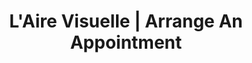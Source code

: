 ---
title: "L'Aire Visuelle | Arrange An Appointment"
slug: appointment-optometrist
identifiant: rendez-vous-optometriste
titre: "Arrange an appointment with one of our optometrists"
description: "A team of experts ready to help you. Book an appointment today."
layout: rendez-vous
image: /img/optometrie-banniere.jpg
i18nlanguage: en
header:
  transparent: false
  dark: false
noindex: true
od: true
ood: false
odcontent:
  ligne1: >-
    Vous pouvez réserver en ligne directement dans l'horaire respectif de **nos optométristes**.
  ligne2: >-
    Nous sommes disponibles pour répondre à toutes vos questions, ainsi que pour vous conseiller dans le choix de lunettes de prescription, de lunettes solaires ou de verres de contact.
oodcontent: >-
  Vous pouvez remplir le formulaire ci-bas directement pour réserver une plage horaire avec eux.
---